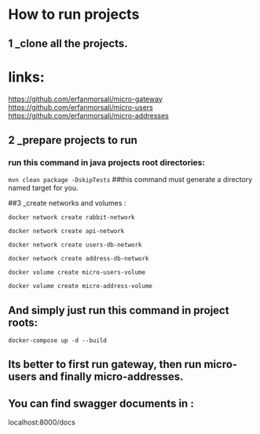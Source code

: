 # How to run projects

## 1 _clone all the projects.

# links:

https://github.com/erfanmorsali/micro-gateway
https://github.com/erfanmorsali/micro-users
https://github.com/erfanmorsali/micro-addresses

## 2 _prepare projects to run
### run this command in java projects root directories:
``
mvn clean package -DskipTests
``
##this command must generate a directory named target for you.


##3 _create networks and volumes :

``
docker network create rabbit-network
``

``
docker network create api-network
``

``
docker network create users-db-network
``

``
docker network create address-db-network
``

``
docker volume create micro-users-volume
``

``
docker volume create micro-address-volume
``

## And simply just run this command in project roots:

``
docker-compose up -d --build
``

## Its better to  first run gateway, then run micro-users and finally micro-addresses.

## You can find swagger documents in :

localhost:8000/docs


